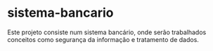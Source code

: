# sistema-bancario
Este projeto consiste num sistema bancário, onde serão trabalhados conceitos como segurança da informação e tratamento de dados.
